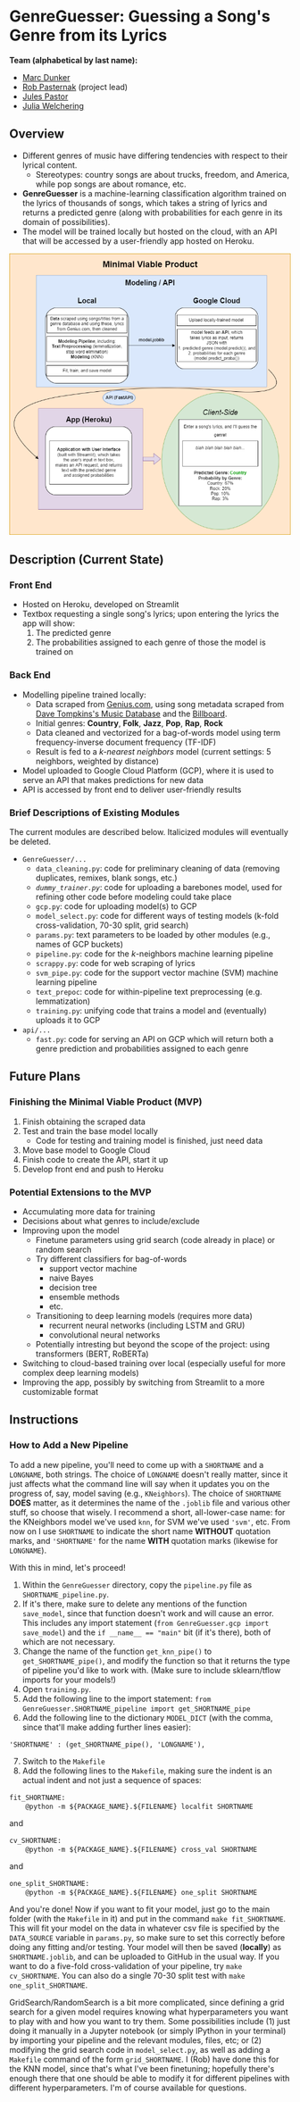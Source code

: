 # GenreGuesser: Guessing a Song's Genre from its Lyrics

**Team (alphabetical by last name):**
* [Marc Dunker](https://github.com/Dunkerm)
* [Rob Pasternak](https://github.com/robpasternak) (project lead)
* [Jules Pastor](https://github.com/JJPPastor)
* [Julia Welchering](https://github.com/julia-welch)

## Overview

- Different genres of music have differing tendencies with respect to their lyrical content.
    * Stereotypes: country songs are about trucks, freedom, and America, while pop songs are about romance, etc.
- **GenreGuesser** is a machine-learning classification algorithm trained on the lyrics of thousands of songs, which takes a string of lyrics and returns a predicted genre (along with probabilities for each genre in its domain of possibilities).
- The model will be trained locally but hosted on the cloud, with an API that will be accessed by a user-friendly app hosted on Heroku.

![productdiagram](productdiagram.png)

## Description (Current State)

### Front End

- Hosted on Heroku, developed on Streamlit
- Textbox requesting a single song's lyrics; upon entering the lyrics the app will show:
    1. The predicted genre
    2. The probabilities assigned to each genre of those the model is trained on

### Back End

- Modelling pipeline trained locally:
    * Data scraped from [Genius.com](https://www.genius.com), using song metadata scraped from [Dave Tompkins's Music Database](https://cs.uwaterloo.ca/~dtompkin/music/) and the [Billboard](https://www.billboard.com/charts/hot-100/).
    * Initial genres: **Country**, **Folk**, **Jazz**, **Pop**, **Rap**, **Rock**
    * Data cleaned and vectorized for a bag-of-words model using term frequency-inverse document frequency (TF-IDF)
    * Result is fed to a *k-nearest neighbors* model (current settings: 5 neighbors, weighted by distance)
- Model uploaded to Google Cloud Platform (GCP), where it is used to serve an API that makes predictions for new data
- API is accessed by front end to deliver user-friendly results

### Brief Descriptions of Existing Modules

The current modules are described below. Italicized modules will eventually be deleted.

* `GenreGuesser/...`
    * `data_cleaning.py`: code for preliminary cleaning of data (removing duplicates, remixes, blank songs, etc.)
    * _`dummy_trainer.py`_: code for uploading a barebones model, used for refining other code before modeling could take place
    * `gcp.py`: code for uploading model(s) to GCP
    * `model_select.py`: code for different ways of testing models (k-fold cross-validation, 70-30 split, grid search)
    * `params.py`: text parameters to be loaded by other modules (e.g., names of GCP buckets)
    * `pipeline.py`: code for the _k_-neighbors machine learning pipeline
    * `scrappy.py`: code for web scraping of lyrics
    * `svm_pipe.py`: code for the support vector machine (SVM) machine learning pipeline
    * `text_prepoc`: code for within-pipeline text preprocessing (e.g. lemmatization)
    * `training.py`: unifying code that trains a model and (eventually) uploads it to GCP
* `api/...`
    * `fast.py`: code for serving an API on GCP which will return both a genre prediction and probabilities assigned to each genre

## Future Plans
### Finishing the Minimal Viable Product (MVP)

1. Finish obtaining the scraped data
2. Test and train the base model locally
    * Code for testing and training model is finished, just need data
3. Move base model to Google Cloud
4. Finish code to create the API, start it up
5. Develop front end and push to Heroku

### Potential Extensions to the MVP

* Accumulating more data for training
* Decisions about what genres to include/exclude
* Improving upon the model
    * Finetune parameters using grid search (code already in place) or random search
    * Try different classifiers for bag-of-words
        * support vector machine
        * naive Bayes
        * decision tree
        * ensemble methods
        * etc.
    * Transitioning to deep learning models (requires more data)
        * recurrent neural networks (including LSTM and GRU)
        * convolutional neural networks
    * Potentially intresting but beyond the scope of the project: using transformers (BERT, RoBERTa)
* Switching to cloud-based training over local (especially useful for more complex deep learning models)
* Improving the app, possibly by switching from Streamlit to a more customizable format


## Instructions

### How to Add a New Pipeline

To add a new pipeline, you'll need to come up with a `SHORTNAME` and a `LONGNAME`, both strings. The choice of `LONGNAME` doesn't really matter, since it just affects what the command line will say when it updates you on the progress of, say, model saving (e.g., ``KNeighbors``). The choice of ``SHORTNAME`` **DOES** matter, as it determines the name of the `.joblib` file and various other stuff, so choose that wisely. I recommend a short, all-lower-case name: for the KNeighbors model we've used `knn`, for SVM we've used `'svm'`, etc. From now on I use `SHORTNAME` to indicate the short name **WITHOUT** quotation marks, and `'SHORTNAME'` for the name **WITH** quotation marks (likewise for `LONGNAME`).

With this in mind, let's proceed!

1. Within the `GenreGuesser` directory, copy the `pipeline.py` file as `SHORTNAME_pipeline.py`.
2. If it's there, make sure to delete any mentions of the function `save_model`, since that function doesn't work and will cause an error. This includes any import statement (`from GenreGuesser.gcp import save_model`) and the `if __name__ == "main"` bit (if it's there), both of which are not necessary.
2. Change the name of the function `get_knn_pipe()` to `get_SHORTNAME_pipe()`, and modify the function so that it returns the type of pipeline you'd like to work with. (Make sure to include sklearn/tflow imports for your models!)
4. Open `training.py`.
5. Add the following line to the import statement: `from GenreGuesser.SHORTNAME_pipeline import get_SHORTNAME_pipe`
6. Add the following line to the dictionary `MODEL_DICT` (with the comma, since that'll make adding further lines easier):
```
'SHORTNAME' : (get_SHORTNAME_pipe(), 'LONGNAME'),
```
7. Switch to the `Makefile`
8. Add the following lines to the `Makefile`, making sure the indent is an actual indent and not just a sequence of spaces:
```
fit_SHORTNAME:
	@python -m ${PACKAGE_NAME}.${FILENAME} localfit SHORTNAME
```
and
```
cv_SHORTNAME:
	@python -m ${PACKAGE_NAME}.${FILENAME} cross_val SHORTNAME
```
and
```
one_split_SHORTNAME:
	@python -m ${PACKAGE_NAME}.${FILENAME} one_split SHORTNAME
```

And you're done! Now if you want to fit your model, just go to the main folder (with the `Makefile` in it) and put in the command `make fit_SHORTNAME`. This will fit your model on the data in whatever csv file is specified by the `DATA_SOURCE` variable in `params.py`, so make sure to set this correctly before doing any fitting and/or testing. Your model will then be saved (**locally**) as `SHORTNAME.joblib`, and can be uploaded to GitHub in the usual way. If you want to do a five-fold cross-validation of your pipeline, try `make cv_SHORTNAME`. You can also do a single 70-30 split test with `make one_split_SHORTNAME`.

GridSearch/RandomSearch is a bit more complicated, since defining a grid search for a given model requires knowing what hyperparameters you want to play with and how you want to try them. Some possibilities include (1) just doing it manually in a Jupyter notebook (or simply IPython in your terminal) by importing your pipeline and the relevant modules, files, etc; or (2) modifying the grid search code in `model_select.py`, as well as adding a `Makefile` command of the form `grid_SHORTNAME`. I (Rob) have done this for the KNN model, since that's what I've been finetuning; hopefully there's enough there that one should be able to modify it for different pipelines with different hyperparameters. I'm of course available for questions.

